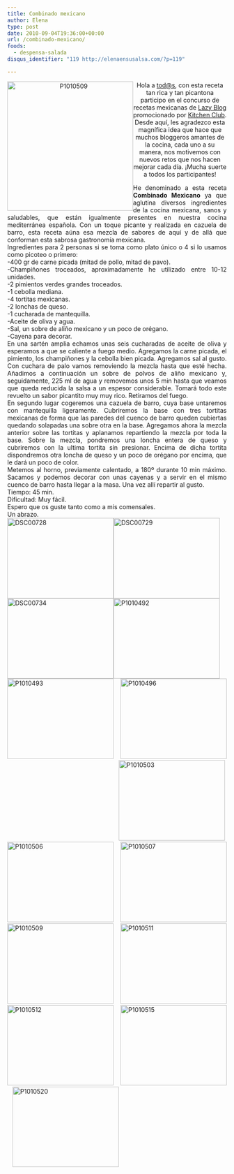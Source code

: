 ```yaml
---
title: Combinado mexicano
author: Elena
type: post
date: 2010-09-04T19:36:00+00:00
url: /combinado-mexicano/
foods:
  - despensa-salada
disqus_identifier: "119 http://elenaensusalsa.com/?p=119"

---
```

<p align="center">
  <a href="http://elenaensusalsa.com/wp-content/uploads/2010/09/P1010509_thumb-5B1-5D.jpg"><img style="border-bottom: 0px; border-left: 0px; display: inline; margin-left: 0px; border-top: 0px; margin-right: 0px; border-right: 0px" title="P1010509" border="0" alt="P1010509" align="left" src="http://elenaensusalsa.com/wp-content/uploads/2010/09/P1010509_thumb-5B1-5D.jpg" width="289" height="296" /></a> Hola a <a href="mailto:tod@s">tod@s</a>, con esta receta tan rica y tan picantona participo en el concurso de recetas mexicanas de <a href="http://www.lazyblog.net/2010/07/concurso-lazy-blog-kitchen-club.html">Lazy Blog</a> promocionado por <a href="http://www.kitchenclub.es/">Kitchen Club</a>. Desde aquí, les agradezco esta magnífica idea que hace que muchos bloggeros amantes de la cocina, cada uno a su manera, nos motivemos con nuevos retos que nos hacen mejorar cada día. ¡Mucha suerte a todos los participantes!
</p>

<div align="justify">
  He denominado a esta receta <strong>Combinado Mexicano</strong> ya que aglutina diversos ingredientes de la cocina mexicana, sanos y saludables, que están igualmente presentes en nuestra cocina mediterránea española. Con un toque picante y realizada en cazuela de barro, esta receta aúna esa mezcla de sabores de aquí y de allá que conforman esta sabrosa gastronomía mexicana.
</div>

<div align="justify">
  Ingredientes para 2 personas si se toma como plato único o 4 si lo usamos como picoteo o primero:
</div>

<div align="justify">
  -400 gr de carne picada (mitad de pollo, mitad de pavo).
</div>

<div align="justify">
  -Champiñones troceados, aproximadamente he utilizado entre 10-12 unidades.
</div>

<div align="justify">
  -2 pimientos verdes grandes troceados.
</div>

<div align="justify">
  -1 cebolla mediana.
</div>

<div align="justify">
  -4 tortitas mexicanas.
</div>

<div align="justify">
  -2 lonchas de queso.
</div>

<div align="justify">
  -1 cucharada de mantequilla.
</div>

<div align="justify">
  -Aceite de oliva y agua.
</div>

<div align="justify">
  -Sal, un sobre de aliño mexicano y un poco de orégano.
</div>

<div align="justify">
  -Cayena para decorar.
</div>

<div align="justify">
  En una sartén amplia echamos unas seis cucharadas de aceite de oliva y esperamos a que se caliente a fuego medio. Agregamos la carne picada, el pimiento, los champiñones y la cebolla bien picada. Agregamos sal al gusto. Con cuchara de palo vamos removiendo la mezcla hasta que esté hecha. Añadimos a continuación un sobre de polvos de aliño mexicano y, seguidamente, 225 ml de agua y removemos unos 5 min hasta que veamos que queda reducida la salsa a un espesor considerable. Tomará todo este revuelto un sabor picantito muy muy rico. Retiramos del fuego.
</div>

<div align="justify">
  En segundo lugar cogeremos una cazuela de barro, cuya base untaremos con mantequilla ligeramente. Cubriremos la base con tres tortitas mexicanas de forma que las paredes del cuenco de barro queden cubiertas quedando solapadas una sobre otra en la base. Agregamos ahora la mezcla anterior sobre las tortitas y aplanamos repartiendo la mezcla por toda la base. Sobre la mezcla, pondremos una loncha entera de queso y cubriremos con la ultima tortita sin presionar. Encima de dicha tortita dispondremos otra loncha de queso y un poco de orégano por encima, que le dará un poco de color.
</div>

<div align="justify">
  Metemos al horno, previamente calentado, a 180º durante 10 min máximo. Sacamos y podemos decorar con unas cayenas y a servir en el mismo cuenco de barro hasta llegar a la masa. Una vez allí repartir al gusto.
</div>

<div align="justify">
  Tiempo: 45 min.
</div>

<div align="justify">
  Dificultad: Muy fácil.
</div>

<div align="justify">
  Espero que os guste tanto como a mis comensales.
</div>

<div align="justify">
  Un abrazo.
</div>

<div align="justify">
  <a href="http://elenaensusalsa.com/wp-content/uploads/2010/09/DSC00728_thumb-5B1-5D.jpg"><img style="border-bottom: 0px; border-left: 0px; display: inline; border-top: 0px; border-right: 0px" title="DSC00728" border="0" alt="DSC00728" src="http://elenaensusalsa.com/wp-content/uploads/2010/09/DSC00728_thumb-5B1-5D.jpg" width="244" height="184" /></a><a href="http://elenaensusalsa.com/wp-content/uploads/2010/09/DSC00729_thumb-5B2-5D.jpg"><img style="border-bottom: 0px; border-left: 0px; display: inline; border-top: 0px; border-right: 0px" title="DSC00729" border="0" alt="DSC00729" src="http://elenaensusalsa.com/wp-content/uploads/2010/09/DSC00729_thumb-5B2-5D.jpg" width="244" height="184" /></a> <a href="http://elenaensusalsa.com/wp-content/uploads/2010/09/DSC00734_thumb-5B1-5D.jpg"><img style="border-bottom: 0px; border-left: 0px; display: inline; border-top: 0px; border-right: 0px" title="DSC00734" border="0" alt="DSC00734" src="http://elenaensusalsa.com/wp-content/uploads/2010/09/DSC00734_thumb-5B1-5D.jpg" width="244" height="184" /></a><a href="http://elenaensusalsa.com/wp-content/uploads/2010/09/P1010492_thumb-5B2-5D.jpg"><img style="border-bottom: 0px; border-left: 0px; display: inline; border-top: 0px; border-right: 0px" title="P1010492" border="0" alt="P1010492" src="http://elenaensusalsa.com/wp-content/uploads/2010/09/P1010492_thumb-5B2-5D.jpg" width="244" height="184" /></a> <a href="http://elenaensusalsa.com/wp-content/uploads/2010/09/P1010493_thumb-5B2-5D.jpg"><img style="border-bottom: 0px; border-left: 0px; display: inline; border-top: 0px; border-right: 0px" title="P1010493" border="0" alt="P1010493" src="http://elenaensusalsa.com/wp-content/uploads/2010/09/P1010493_thumb-5B2-5D.jpg" width="244" height="184" /></a>&#160; <a href="http://elenaensusalsa.com/wp-content/uploads/2010/09/P1010496_thumb-5B2-5D.jpg"><img style="border-bottom: 0px; border-left: 0px; display: inline; border-top: 0px; border-right: 0px" title="P1010496" border="0" alt="P1010496" src="http://elenaensusalsa.com/wp-content/uploads/2010/09/P1010496_thumb-5B2-5D.jpg" width="244" height="184" /></a>&#160;&#160;&#160;&#160;&#160; <a href="http://elenaensusalsa.com/wp-content/uploads/2010/09/P1010503_thumb-5B1-5D.jpg"><img style="border-bottom: 0px; border-left: 0px; display: inline; border-top: 0px; border-right: 0px" title="P1010503" border="0" alt="P1010503" src="http://elenaensusalsa.com/wp-content/uploads/2010/09/P1010503_thumb-5B1-5D.jpg" width="244" height="184" /></a>&#160; <a href="http://elenaensusalsa.com/wp-content/uploads/2010/09/P1010506_thumb-5B2-5D.jpg"><img style="border-bottom: 0px; border-left: 0px; display: inline; border-top: 0px; border-right: 0px" title="P1010506" border="0" alt="P1010506" src="http://elenaensusalsa.com/wp-content/uploads/2010/09/P1010506_thumb-5B2-5D.jpg" width="244" height="184" /></a> <a href="http://elenaensusalsa.com/wp-content/uploads/2010/09/P1010507_thumb-5B5-5D.jpg"><img style="border-bottom: 0px; border-left: 0px; display: inline; border-top: 0px; border-right: 0px" title="P1010507" border="0" alt="P1010507" src="http://elenaensusalsa.com/wp-content/uploads/2010/09/P1010507_thumb-5B5-5D.jpg" width="244" height="184" /></a><a href="http://elenaensusalsa.com/wp-content/uploads/2010/09/P1010509_thumb-5B2-5D.jpg"><img style="border-bottom: 0px; border-left: 0px; display: inline; border-top: 0px; border-right: 0px" title="P1010509" border="0" alt="P1010509" src="http://elenaensusalsa.com/wp-content/uploads/2010/09/P1010509_thumb-5B2-5D.jpg" width="244" height="184" /></a>&#160; <a href="http://elenaensusalsa.com/wp-content/uploads/2010/09/P1010511_thumb-5B2-5D.jpg"><img style="border-bottom: 0px; border-left: 0px; display: inline; border-top: 0px; border-right: 0px" title="P1010511" border="0" alt="P1010511" src="http://elenaensusalsa.com/wp-content/uploads/2010/09/P1010511_thumb-5B2-5D.jpg" width="244" height="184" /></a><a href="http://elenaensusalsa.com/wp-content/uploads/2010/09/P1010512_thumb-5B1-5D.jpg"><img style="border-bottom: 0px; border-left: 0px; display: inline; border-top: 0px; border-right: 0px" title="P1010512" border="0" alt="P1010512" src="http://elenaensusalsa.com/wp-content/uploads/2010/09/P1010512_thumb-5B1-5D.jpg" width="244" height="184" /></a>&#160;&#160; <a href="http://elenaensusalsa.com/wp-content/uploads/2010/09/P1010515_thumb-5B1-5D.jpg"><img style="border-bottom: 0px; border-left: 0px; display: inline; border-top: 0px; border-right: 0px" title="P1010515" border="0" alt="P1010515" src="http://elenaensusalsa.com/wp-content/uploads/2010/09/P1010515_thumb-5B1-5D.jpg" width="244" height="184" /></a>&#160;&#160; <a href="http://elenaensusalsa.com/wp-content/uploads/2010/09/P1010520_thumb-5B2-5D.jpg"><img style="border-bottom: 0px; border-left: 0px; display: inline; border-top: 0px; border-right: 0px" title="P1010520" border="0" alt="P1010520" src="http://elenaensusalsa.com/wp-content/uploads/2010/09/P1010520_thumb-5B2-5D.jpg" width="244" height="184" /></a>
</div>
